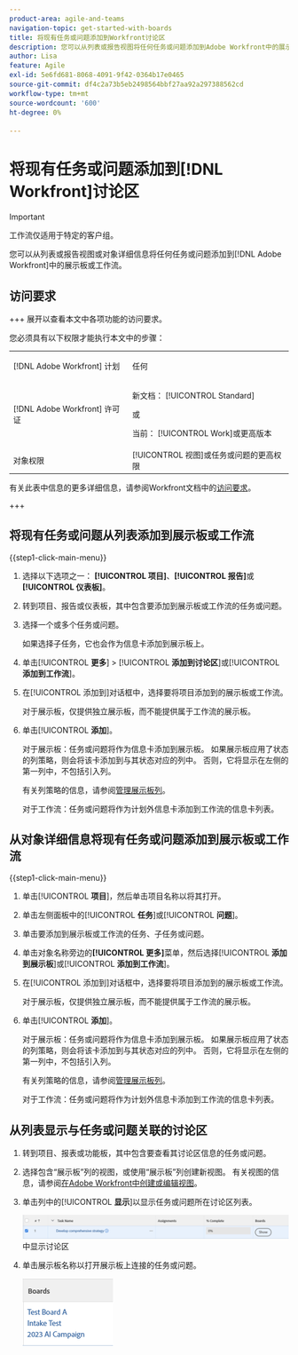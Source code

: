 ```yaml
---
product-area: agile-and-teams
navigation-topic: get-started-with-boards
title: 将现有任务或问题添加到Workfront讨论区
description: 您可以从列表或报告视图将任何任务或问题添加到Adobe Workfront中的展示板。
author: Lisa
feature: Agile
exl-id: 5e6fd681-8068-4091-9f42-0364b17e0465
source-git-commit: df4c2a73b5eb2498564bbf27aa92a297388562cd
workflow-type: tm+mt
source-wordcount: '600'
ht-degree: 0%

---
```


# 将现有任务或问题添加到[!DNL Workfront]讨论区

>[!IMPORTANT]
>
>工作流仅适用于特定的客户组。

您可以从列表或报告视图或对象详细信息将任何任务或问题添加到[!DNL Adobe Workfront]中的展示板或工作流。

## 访问要求

+++ 展开以查看本文中各项功能的访问要求。

您必须具有以下权限才能执行本文中的步骤：

<table style="table-layout:auto">
 <col>
 <col>
 <tbody>
  <tr>
   <td role="rowheader">[!DNL Adobe Workfront] 计划</td>
   <td> <p>任何</p> </td>
  </tr>
  <tr>
   <td role="rowheader">[!DNL Adobe Workfront] 许可证</td>
   <td>
   <p>新文档： [!UICONTROL Standard]</p> 
   <p>或</p>
   <p>当前： [!UICONTROL Work]或更高版本</p>
   </td>
  </tr>
  <tr>
   <td role="rowheader">对象权限</td>
   <td>[!UICONTROL 视图]或任务或问题的更高权限 </td>
  </tr>
 </tbody>
</table>

有关此表中信息的更多详细信息，请参阅Workfront文档中的[访问要求](/help/quicksilver/administration-and-setup/add-users/access-levels-and-object-permissions/access-level-requirements-in-documentation.md)。

+++

## 将现有任务或问题从列表添加到展示板或工作流

{{step1-click-main-menu}}

1. 选择以下选项之一： **[!UICONTROL 项目]**、**[!UICONTROL 报告]**&#x200B;或&#x200B;**[!UICONTROL 仪表板]**。
1. 转到项目、报告或仪表板，其中包含要添加到展示板或工作流的任务或问题。
1. 选择一个或多个任务或问题。

   如果选择子任务，它也会作为信息卡添加到展示板上。

1. 单击&#x200B;[!UICONTROL **更多**] > [!UICONTROL **添加到讨论区**]&#x200B;或&#x200B;[!UICONTROL **添加到工作流**]。
1. 在[!UICONTROL 添加到]对话框中，选择要将项目添加到的展示板或工作流。

   对于展示板，仅提供独立展示板，而不能提供属于工作流的展示板。

1. 单击&#x200B;[!UICONTROL **添加**]。

   对于展示板：任务或问题将作为信息卡添加到展示板。 如果展示板应用了状态的列策略，则会将该卡添加到与其状态对应的列中。 否则，它将显示在左侧的第一列中，不包括引入列。

   有关列策略的信息，请参阅[管理展示板列](/help/quicksilver/agile/get-started-with-boards/manage-board-columns.md)。

   对于工作流：任务或问题将作为计划外信息卡添加到工作流的信息卡列表。

## 从对象详细信息将现有任务或问题添加到展示板或工作流

{{step1-click-main-menu}}

1. 单击&#x200B;[!UICONTROL **项目**]，然后单击项目名称以将其打开。
1. 单击左侧面板中的&#x200B;[!UICONTROL **任务**]&#x200B;或&#x200B;[!UICONTROL **问题**]。
1. 单击要添加到展示板或工作流的任务、子任务或问题。
1. 单击对象名称旁边的&#x200B;**[!UICONTROL 更多]**&#x200B;菜单，然后选择&#x200B;[!UICONTROL **添加到展示板**]&#x200B;或&#x200B;[!UICONTROL **添加到工作流**]。
1. 在[!UICONTROL 添加到]对话框中，选择要将项目添加到的展示板或工作流。

   对于展示板，仅提供独立展示板，而不能提供属于工作流的展示板。

1. 单击&#x200B;[!UICONTROL **添加**]。

   对于展示板：任务或问题将作为信息卡添加到展示板。 如果展示板应用了状态的列策略，则会将该卡添加到与其状态对应的列中。 否则，它将显示在左侧的第一列中，不包括引入列。

   有关列策略的信息，请参阅[管理展示板列](/help/quicksilver/agile/get-started-with-boards/manage-board-columns.md)。

   对于工作流：任务或问题将作为计划外信息卡添加到工作流的信息卡列表。

## 从列表显示与任务或问题关联的讨论区

1. 转到项目、报表或功能板，其中包含要查看其讨论区信息的任务或问题。
1. 选择包含“展示板”列的视图，或使用“展示板”列创建新视图。
有关视图的信息，请参阅[在Adobe Workfront中创建或编辑视图](/help/quicksilver/reports-and-dashboards/reports/reporting-elements/create-edit-views.md)。
1. 单击列中的&#x200B;[!UICONTROL **显示**]&#x200B;以显示任务或问题所在讨论区列表。

   ![在列](assets/show-boards-in-column.png)中显示讨论区

1. 单击展示板名称以打开展示板上连接的任务或问题。

   ![选择讨论区](assets/select-board-in-column.png)
